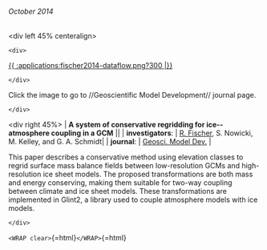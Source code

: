 ###### October 2014

\<div left 45% centeralign\>

```{=html}
<div>
```
[{{ :applications:fischer2014-dataflow.png?300
\|}}](http://www.geosci-model-dev.net/7/883/2014/gmd-7-883-2014.html)

```{=html}
</div>
```
Click the image to go to //Geoscientific Model Development// journal
page.

```{=html}
</div>
```
\<div right 45%\> \| **A system of conservative regridding for
ice--atmosphere coupling in a GCM** \|\| \| **investigators**: \|
[R. Fischer](http://www.giss.nasa.gov/staff/rfischer.html),
S. Nowicki, M. Kelley, and G. A. Schmidt\| \| **journal**: \|
[Geosci. Model
Dev.](http://www.geoscientific-model-development.net/index.html)
\|

This paper describes a conservative method using elevation classes to
regrid surface mass balance fields between low-resolution GCMs and
high-resolution ice sheet models. The proposed transformations are both
mass and energy conserving, making them suitable for two-way coupling
between climate and ice sheet models. These transformations are
implemented in Glint2, a library used to couple atmosphere models with
ice models.

```{=html}
</div>
```
`<WRAP clear>`{=html}`</WRAP>`{=html}
